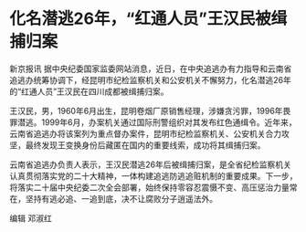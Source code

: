 # 化名潜逃26年，“红通人员”王汉民被缉捕归案

新京报讯
据中央纪委国家监委网站消息，近日，在中央追逃办有力指导和云南省追逃办统筹协调下，经昆明市纪检监察机关和公安机关不懈努力，化名潜逃26年的“红通人员”王汉民在四川成都被缉捕归案。

王汉民，男，1960年6月出生，昆明卷烟厂原销售经理，涉嫌贪污罪，1996年畏罪潜逃。1999年6月，办案机关通过国际刑警组织对其发布红色通缉令。近年来，云南省追逃办将该案列为重点督办案件，昆明市纪检监察机关、公安机关合力攻坚，最终发现王变换身份后藏匿在国内的重要线索，成功将其缉捕归案。

云南省追逃办负责人表示，王汉民潜逃26年后被缉捕归案，是全省纪检监察机关认真贯彻落实党的二十大精神，一体构建追逃防逃追赃机制的重要成果。下一步，将落实二十届中央纪委二次全会部署，始终保持零容忍震慑不变、高压惩治力量常在，坚持有逃必追、一追到底，决不让腐败分子逍遥法外。

编辑 邓淑红

